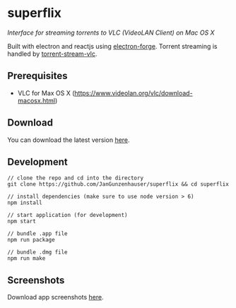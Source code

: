 # superflix
<i>Interface for streaming torrents to VLC (VideoLAN Client) on Mac OS X</i>

Built with electron and reactjs using <a href="https://github.com/electron-userland/electron-forge">electron-forge</a>. Torrent streaming is handled by <a href="https://www.npmjs.com/package/torrent-stream-vlc">torrent-stream-vlc</a>.

## Prerequisites
- VLC for Max OS X (https://www.videolan.org/vlc/download-macosx.html)

## Download
You can download the latest version <a href="https://github.com/JanGunzenhauser/superflix/releases/download/v1.0.0/superflix.dmg">here</a>.

## Development

    // clone the repo and cd into the directory
    git clone https://github.com/JanGunzenhauser/superflix && cd superflix

    // install dependencies (make sure to use node version > 6)
    npm install

    // start application (for development)
    npm start 

    // bundle .app file
    npm run package

    // bundle .dmg file
    npm run make

## Screenshots

Download app screenshots <a href="https://github.com/JanGunzenhauser/superflix/releases/download/v1.0.0/screenshots.zip">here</a>.


